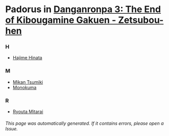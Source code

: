 # Padorus in [Danganronpa 3: The End of Kibougamine Gakuen - Zetsubou-hen](https://myanimelist.net/anime/33028/Danganronpa_3__The_End_of_Kibougamine_Gakuen_-_Zetsubou-hen)

### H
* [Hajime Hinata](https://github.com/shadow578/Project-Padoru/blob/master/table-of-contents/characters/HajimeHinata.md)

### M
* [Mikan Tsumiki](https://github.com/shadow578/Project-Padoru/blob/master/table-of-contents/characters/MikanTsumiki.md)
* [Monokuma](https://github.com/shadow578/Project-Padoru/blob/master/table-of-contents/characters/Monokuma.md)

### R
* [Ryouta Mitarai](https://github.com/shadow578/Project-Padoru/blob/master/table-of-contents/characters/RyoutaMitarai.md)

###### This page was automatically generated. If it contains errors, please open a Issue.
